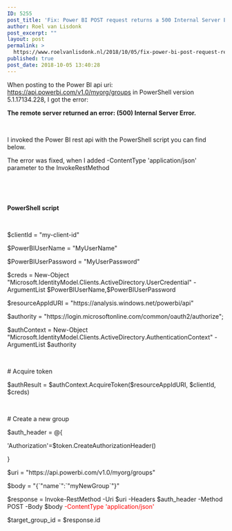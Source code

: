 ```yaml
---
ID: 5255
post_title: 'Fix: Power BI POST request returns a 500 Internal Server Error'
author: Roel van Lisdonk
post_excerpt: ""
layout: post
permalink: >
  https://www.roelvanlisdonk.nl/2018/10/05/fix-power-bi-post-request-returns-a-500-internal-server-error/
published: true
post_date: 2018-10-05 13:40:28
---
```

<p>When posting to the Power BI api uri: <a href="https://api.powerbi.com/v1.0/myorg/groups">https://api.powerbi.com/v1.0/myorg/groups</a> in PowerShell version 5.1.17134.228, I got the error:
</p><p><strong>The remote server returned an error: (500) Internal Server Error.
</strong></p><p>
 </p><p>I invoked the Power BI rest api with the PowerShell script you can find below.
</p><p>The error was fixed, when I added -ContentType 'application/json' parameter to the InvokeRestMethod
</p><p>
 </p><p>
 </p><p><strong>PowerShell script
</strong></p><p>
 </p><p>       $clientId = "my-client-id"
</p><p>        $PowerBIUserName = "MyUserName"
</p><p>        $PowerBIUserPassword = "MyUserPassword"
</p><p>        $creds = New-Object "Microsoft.IdentityModel.Clients.ActiveDirectory.UserCredential" -ArgumentList $PowerBIUserName,$PowerBIUserPassword
</p><p>        $resourceAppIdURI = "https://analysis.windows.net/powerbi/api"
</p><p>        $authority = "https://login.microsoftonline.com/common/oauth2/authorize";
</p><p>        $authContext = New-Object "Microsoft.IdentityModel.Clients.ActiveDirectory.AuthenticationContext" -ArgumentList $authority
</p><p>
 </p><p>        # Acquire token
</p><p>        $authResult = $authContext.AcquireToken($resourceAppIdURI, $clientId, $creds)
</p><p>
 </p><p>        # Create a new group
</p><p>        $auth_header = @{
</p><p>            'Authorization'=$token.CreateAuthorizationHeader()
</p><p>        }
</p><p>        $uri = "https://api.powerbi.com/v1.0/myorg/groups"
</p><p>        $body = "{`"name`":`"myNewGroup`"}"
</p><p>        $response = Invoke-RestMethod -Uri $uri -Headers $auth_header -Method POST -Body $body <span style="color:red">-ContentType 'application/json'</span>
	</p><p>        $target_group_id = $response.id
</p><p>
 </p><p>
 </p><p>
 </p><p>
 </p>